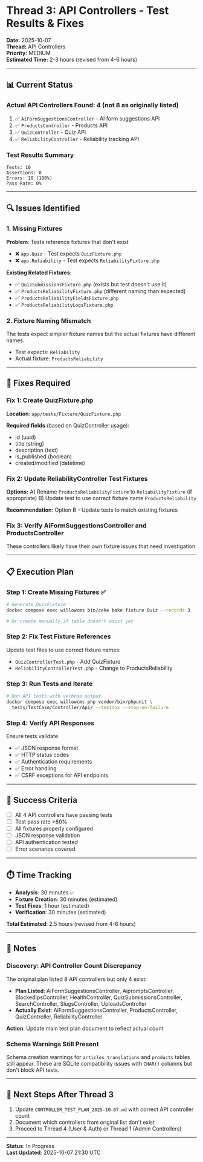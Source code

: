 # Thread 3: API Controllers - Test Results & Fixes

**Date:** 2025-10-07  
**Thread:** API Controllers  
**Priority:** MEDIUM  
**Estimated Time:** 2-3 hours (revised from 4-6 hours)

---

## 📊 Current Status

### Actual API Controllers Found: 4 (not 8 as originally listed)

1. ✅ `AiFormSuggestionsController` - AI form suggestions API
2. ✅ `ProductsController` - Products API  
3. ✅ `QuizController` - Quiz API
4. ✅ `ReliabilityController` - Reliability tracking API

### Test Results Summary
```
Tests: 10
Assertions: 0
Errors: 10 (100%)
Pass Rate: 0%
```

---

## 🔍 Issues Identified

### 1. Missing Fixtures
**Problem**: Tests reference fixtures that don't exist

- ❌ `app.Quiz` - Test expects `QuizFixture.php`
- ❌ `app.Reliability` - Test expects `ReliabilityFixture.php`

**Existing Related Fixtures:**
- ✅ `QuizSubmissionsFixture.php` (exists but test doesn't use it)
- ✅ `ProductsReliabilityFixture.php` (different naming than expected)
- ✅ `ProductsReliabilityFieldsFixture.php`
- ✅ `ProductsReliabilityLogsFixture.php`

### 2. Fixture Naming Mismatch
The tests expect simpler fixture names but the actual fixtures have different names:
- Test expects: `Reliability`
- Actual fixture: `ProductsReliability`

---

## 🔧 Fixes Required

### Fix 1: Create QuizFixture.php
**Location**: `app/tests/Fixture/QuizFixture.php`

**Required fields** (based on QuizController usage):
- id (uuid)
- title (string)
- description (text)
- is_published (boolean)
- created/modified (datetime)

### Fix 2: Update ReliabilityController Test Fixtures
**Options:**
A) Rename `ProductsReliabilityFixture` to `ReliabilityFixture` (if appropriate)
B) Update test to use correct fixture name `ProductsReliability`

**Recommendation**: Option B - Update tests to match existing fixtures

### Fix 3: Verify AiFormSuggestionsController and ProductsController
These controllers likely have their own fixture issues that need investigation

---

## 📋 Execution Plan

### Step 1: Create Missing Fixtures ✅
```bash
# Generate QuizFixture
docker compose exec willowcms bin/cake bake fixture Quiz --records 3

# Or create manually if table doesn't exist yet
```

### Step 2: Fix Test Fixture References
Update test files to use correct fixture names:
- `QuizControllerTest.php` - Add QuizFixture
- `ReliabilityControllerTest.php` - Change to ProductsReliability

### Step 3: Run Tests and Iterate
```bash
# Run API tests with verbose output
docker compose exec willowcms php vendor/bin/phpunit \
  tests/TestCase/Controller/Api/ --testdox --stop-on-failure
```

### Step 4: Verify API Responses
Ensure tests validate:
- ✅ JSON response format
- ✅ HTTP status codes
- ✅ Authentication requirements  
- ✅ Error handling
- ✅ CSRF exceptions for API endpoints

---

## 🎯 Success Criteria

- [ ] All 4 API controllers have passing tests
- [ ] Test pass rate >80%
- [ ] All fixtures properly configured
- [ ] JSON response validation
- [ ] API authentication tested
- [ ] Error scenarios covered

---

## ⏱️ Time Tracking

- **Analysis**: 30 minutes ✅
- **Fixture Creation**: 30 minutes (estimated)
- **Test Fixes**: 1 hour (estimated)
- **Verification**: 30 minutes (estimated)

**Total Estimated**: 2.5 hours (revised from 4-6 hours)

---

## 📝 Notes

### Discovery: API Controller Count Discrepancy
The original plan listed 8 API controllers but only 4 exist:
- **Plan Listed**: AiFormSuggestionsController, AipromptsController, BlockedIpsController, HealthController, QuizSubmissionsController, SearchController, SlugsController, UploadsController
- **Actually Exist**: AiFormSuggestionsController, ProductsController, QuizController, ReliabilityController

**Action**: Update main test plan document to reflect actual count

### Schema Warnings Still Present
Schema creation warnings for `articles_translations` and `products` tables still appear.
These are SQLite compatibility issues with `CHAR()` columns but don't block API tests.

---

## 🔄 Next Steps After Thread 3

1. Update `CONTROLLER_TEST_PLAN_2025-10-07.md` with correct API controller count
2. Document which controllers from original list don't exist
3. Proceed to Thread 4 (User & Auth) or Thread 1 (Admin Controllers)

---

**Status**: In Progress  
**Last Updated**: 2025-10-07 21:30 UTC
